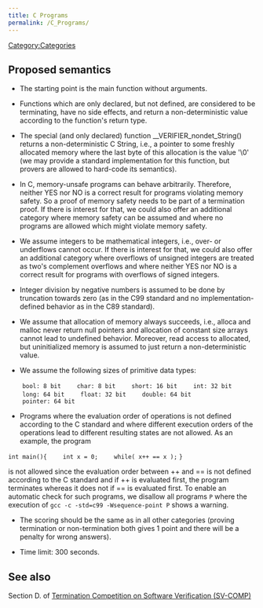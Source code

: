 ```yaml
---
title: C Programs
permalink: /C_Programs/
---
```


[Category:Categories](/Category:Categories "wikilink")

Proposed semantics
------------------

-   The starting point is the main function without arguments.

-   Functions which are only declared, but not defined, are considered to be terminating, have no side effects, and return a non-deterministic value according to the function's return type.

-   The special (and only declared) function __VERIFIER_nondet_String() returns a non-deterministic C String, i.e., a pointer to some freshly allocated memory where the last byte of this allocation is the value '\\0' (we may provide a standard implementation for this function, but provers are allowed to hard-code its semantics).

-   In C, memory-unsafe programs can behave arbitrarily. Therefore, neither YES nor NO is a correct result for programs violating memory safety. So a proof of memory safety needs to be part of a termination proof. If there is interest for that, we could also offer an additional category where memory safety can be assumed and where no programs are allowed which might violate memory safety.

-   We assume integers to be mathematical integers, i.e., over- or underflows cannot occur. If there is interest for that, we could also offer an additional category where overflows of unsigned integers are treated as two's complement overflows and where neither YES nor NO is a correct result for programs with overflows of signed integers.

-   Integer division by negative numbers is assumed to be done by truncation towards zero (as in the C99 standard and no implementation-defined behavior as in the C89 standard).

-   We assume that allocation of memory always succeeds, i.e., alloca and malloc never return null pointers and allocation of constant size arrays cannot lead to undefined behavior. Moreover, read access to allocated, but uninitialized memory is assumed to just return a non-deterministic value.

-   We assume the following sizes of primitive data types:

`    bool: 8 bit`
`    char: 8 bit`
`    short: 16 bit`
`    int: 32 bit`
`    long: 64 bit`
`    float: 32 bit`
`    double: 64 bit`
`    pointer: 64 bit`

-   Programs where the evaluation order of operations is not defined according to the C standard and where different execution orders of the operations lead to different resulting states are not allowed. As an example, the program

`int main(){`
`    int x = 0;`
`    while( x++ == x );`
`}`


is not allowed since the evaluation order between ++ and == is not defined according to the C standard and if ++ is evaluated first, the program terminates whereas it does not if == is evaluated first. To enable an automatic check for such programs, we disallow all programs `P` where the execution of `gcc -c -std=c99 -Wsequence-point P` shows a warning.

-   The scoring should be the same as in all other categories (proving termination or non-termination both gives 1 point and there will be a penalty for wrong answers).

-   Time limit: 300 seconds.

See also
--------

Section D. of [Termination Competition on Software Verification (SV-COMP)](http://sv-comp.sosy-lab.org/2014/demo.php)
